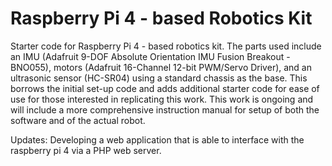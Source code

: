 # Raspberry Pi 4 - based Robotics Kit 
Starter code for Raspberry Pi 4 - based robotics kit. The parts used include an IMU (Adafruit 9-DOF Absolute Orientation IMU Fusion Breakout - BNO055), motors (Adafruit 16-Channel 12-bit PWM/Servo Driver), and an ultrasonic sensor (HC-SR04) using a standard chassis as the base. This borrows the initial set-up code and adds additional starter code for ease of use for those interested in replicating this work. This work is ongoing and will include a more comprehensive instruction manual for setup of both the software and of the actual robot. 

Updates: 
Developing a web application that is able to interface with the raspberry pi 4 via a PHP web server. 
